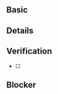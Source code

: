 ## Basic

<!--
You can copy/paste or uncomment any of the following tables based on the ticket type:

| Type | Ticket | Feature Flag |
|-|-|-|
|👾 Feature | [EPR-{Number}] | `<feature-flag>` |

| Type | Ticket | Feature Flag |
|-|-|-|
|🐞 Bug | [EPR-{Number}] | `<feature-flag>` |

| Type | Ticket | Feature Flag |
|-|-|-|
|😫 Chore | [EPR-{Number}] | `<feature-flag>` |

| Type | Ticket | Feature Flag |
|-|-|-|
|🔥 Hot Fix | [EPR-{Number}] | `<feature-flag>` |

| Type | Ticket | Feature Flag |
|-|-|-|
|⚡️Tech Improvement | [EPR-{Number}] | `<feature-flag>` |

-->

## Details

<!--
This is where you'd go nuts about the implementation details. You don't have to copy/paste the JIRA acceptance criteria, we all know how to follow the link you posted above. This is only for explaining the following:

- What context a reviewer should know about these changes?
- Why did you do what you did?
- What would be the impact of these changes on the different parts of application (if any)?
- Was there any assumption you considered? You can list all of those under this section under a sub-heading for the ease of readability


> ⚠️ **Note:** You can put notes like that to point out important stuff

> 🚨 **Alert:** Similarly, you can add alerts to, well, alert people about stuff
-->

## Verification

<!--
Use checklist like this:

- [ ] Navigate to deployment preview
- [ ] Do something
- [ ] Do something else
- [ ] Verify if something happens
-->

- [ ]

## Blocker

<!--
Add any blocker this PR has, to get it merged or type `None` if there isn't. Make sure you link the tickets or relevant PRs here.
-->
